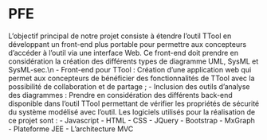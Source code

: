 # PFE
L’objectif principal de notre projet consiste à étendre l’outil TTool en développant un front-end plus portable pour permettre aux concepteurs d’accéder à l’outil via une interface Web. Ce front-end doit prendre en considération la création des différents types
de diagramme UML, SysML et SysML-sec.\n
    - Front-end pour TTool : Création d’une application web qui permet aux concepteurs de bénéficier des fonctionnalités de TTool avec la       possibilité de collaboration et de partage ;
    - Inclusion des outils d’analyse des diagrammes : Prendre en considération des différents back-end disponible dans l’outil TTool             permettant de vérifier les propriétés de sécurité du système modélisé avec l’outil.
 Les logiciels utilisés pour la réalisation de ce projet sont :
    - Javascript 
    - HTML
    - CSS
    - JQuery
    - Bootstrap
    - MxGraph
    - Plateforme JEE
    - L’architecture MVC
